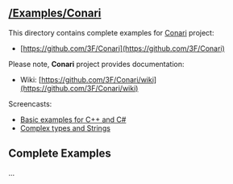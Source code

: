 ## [/Examples/Conari](https://github.com/3F/Examples/tree/master/Conari)

This directory contains complete examples for [Conari](https://github.com/3F/Conari) project:

* [https://github.com/3F/Conari](https://github.com/3F/Conari)

Please note, **Conari** project provides documentation:

* Wiki: [https://github.com/3F/Conari/wiki](https://github.com/3F/Conari/wiki)

Screencasts:

* [Basic examples for C++ and C#](https://www.youtube.com/watch?v=9Hyg3_WE9Ks)
* [Complex types and Strings](https://www.youtube.com/watch?v=QXMj9-8XJnY)


## Complete Examples

...